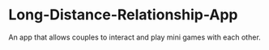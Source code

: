 # Long-Distance-Relationship-App
An app that allows couples to interact and play mini games with each other.
